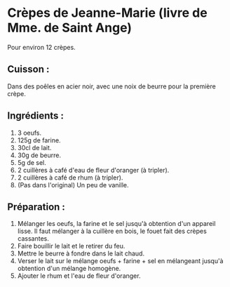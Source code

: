 # Crèpes de Jeanne-Marie (livre de Mme. de Saint Ange)
Pour environ 12 crèpes.

## Cuisson :
Dans des poêles en acier noir, avec une noix de beurre pour la première crèpe.

## Ingrédients :
1. 3 oeufs.
2. 125g de farine.
3. 30cl de lait.
4. 30g de beurre.
5. 5g de sel.
6. 2 cuillères à café d'eau de fleur d'oranger (à tripler).
7. 2 cuillères à café de rhum (à tripler). 
8. (Pas dans l'original) Un peu de vanille.


## Préparation :
1. Mélanger les oeufs, la farine et le sel jusqu'à obtention d'un appareil lisse. Il faut mélanger à la cuillère en bois, le fouet fait des crèpes cassantes.
2. Faire bouillir le lait et le retirer du feu.
3. Mettre le beurre à fondre dans le lait chaud.
4. Verser le lait sur le mélange oeufs + farine + sel en mélangeant jusqu'à obtention d'un mélange homogène.
5. Ajouter le rhum et l'eau de fleur d'oranger.
